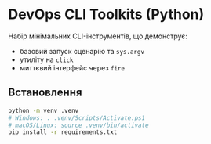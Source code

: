 # DevOps CLI Toolkits (Python)

Набір мінімальних CLI-інструментів, що демонструє:
- базовий запуск сценарію та `sys.argv`
- утиліту на `click`
- миттєвий інтерфейс через `fire`

## Встановлення
```bash
python -m venv .venv
# Windows: . .venv/Scripts/Activate.ps1
# macOS/Linux: source .venv/bin/activate
pip install -r requirements.txt
